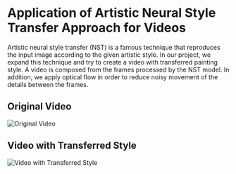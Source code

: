 # Application of Artistic Neural Style Transfer Approach for Videos

Artistic neural style transfer (NST) is a famous technique
that reproduces the input image according to the given artistic
style. 
In our project, we expand this technique and try to create a video with transferred painting style.
A video is composed from the frames processed by the NST model. In addition, we apply optical flow in order to reduce noisy movement of the details between the frames.

## Original Video
![Original Video](orig_piper_cut.gif)

## Video with Transferred Style
![Video with Transferred Style](demo.gif)